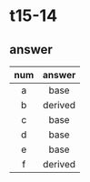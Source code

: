 # t15-14

## answer

|  num  | answer  |
| :---: | :-----: |
|   a   |  base   |
|   b   | derived |
|   c   |  base   |
|   d   |  base   |
|   e   |  base   |
|   f   | derived |

